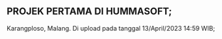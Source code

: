 ## PROJEK PERTAMA DI HUMMASOFT;
Karangploso, Malang.
Di upload pada tanggal 13/April/2023 14:59 WIB;